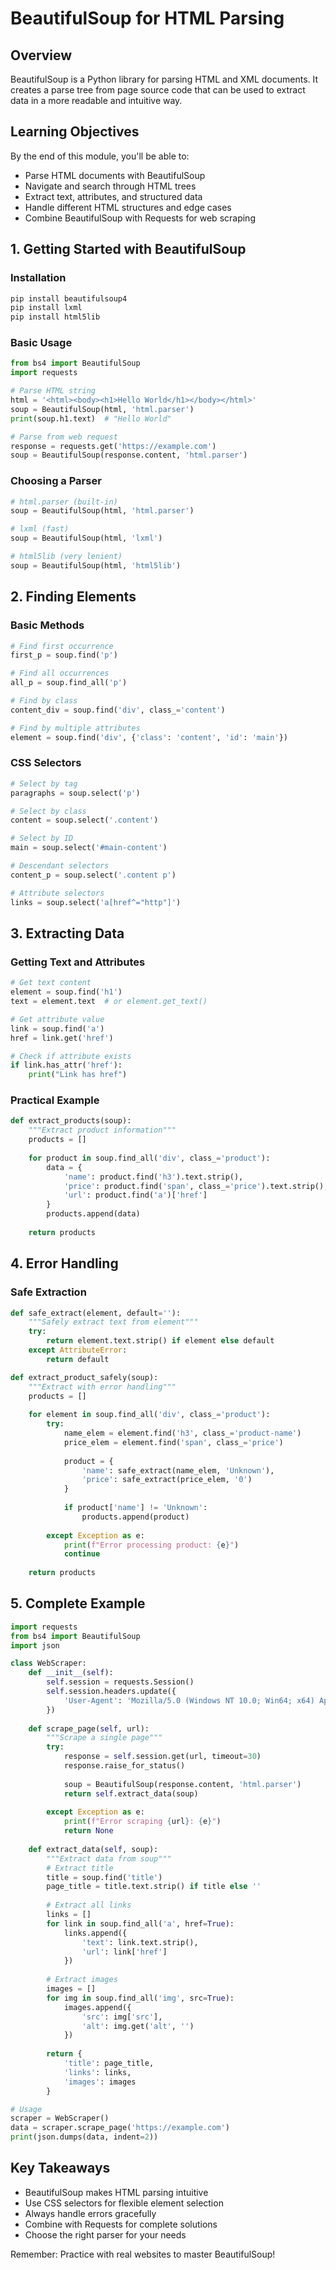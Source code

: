 # BeautifulSoup for HTML Parsing

## Overview

BeautifulSoup is a Python library for parsing HTML and XML documents. It creates a parse tree from page source code that can be used to extract data in a more readable and intuitive way.

## Learning Objectives

By the end of this module, you'll be able to:
- Parse HTML documents with BeautifulSoup
- Navigate and search through HTML trees
- Extract text, attributes, and structured data
- Handle different HTML structures and edge cases
- Combine BeautifulSoup with Requests for web scraping

## 1. Getting Started with BeautifulSoup

### Installation

```bash
pip install beautifulsoup4
pip install lxml
pip install html5lib
```

### Basic Usage

```python
from bs4 import BeautifulSoup
import requests

# Parse HTML string
html = '<html><body><h1>Hello World</h1></body></html>'
soup = BeautifulSoup(html, 'html.parser')
print(soup.h1.text)  # "Hello World"

# Parse from web request
response = requests.get('https://example.com')
soup = BeautifulSoup(response.content, 'html.parser')
```

### Choosing a Parser

```python
# html.parser (built-in)
soup = BeautifulSoup(html, 'html.parser')

# lxml (fast)
soup = BeautifulSoup(html, 'lxml')

# html5lib (very lenient)
soup = BeautifulSoup(html, 'html5lib')
```

## 2. Finding Elements

### Basic Methods

```python
# Find first occurrence
first_p = soup.find('p')

# Find all occurrences
all_p = soup.find_all('p')

# Find by class
content_div = soup.find('div', class_='content')

# Find by multiple attributes
element = soup.find('div', {'class': 'content', 'id': 'main'})
```

### CSS Selectors

```python
# Select by tag
paragraphs = soup.select('p')

# Select by class
content = soup.select('.content')

# Select by ID
main = soup.select('#main-content')

# Descendant selectors
content_p = soup.select('.content p')

# Attribute selectors
links = soup.select('a[href^="http"]')
```

## 3. Extracting Data

### Getting Text and Attributes

```python
# Get text content
element = soup.find('h1')
text = element.text  # or element.get_text()

# Get attribute value
link = soup.find('a')
href = link.get('href')

# Check if attribute exists
if link.has_attr('href'):
    print("Link has href")
```

### Practical Example

```python
def extract_products(soup):
    """Extract product information"""
    products = []
    
    for product in soup.find_all('div', class_='product'):
        data = {
            'name': product.find('h3').text.strip(),
            'price': product.find('span', class_='price').text.strip(),
            'url': product.find('a')['href']
        }
        products.append(data)
    
    return products
```

## 4. Error Handling

### Safe Extraction

```python
def safe_extract(element, default=''):
    """Safely extract text from element"""
    try:
        return element.text.strip() if element else default
    except AttributeError:
        return default

def extract_product_safely(soup):
    """Extract with error handling"""
    products = []
    
    for element in soup.find_all('div', class_='product'):
        try:
            name_elem = element.find('h3', class_='product-name')
            price_elem = element.find('span', class_='price')
            
            product = {
                'name': safe_extract(name_elem, 'Unknown'),
                'price': safe_extract(price_elem, '0')
            }
            
            if product['name'] != 'Unknown':
                products.append(product)
                
        except Exception as e:
            print(f"Error processing product: {e}")
            continue
    
    return products
```

## 5. Complete Example

```python
import requests
from bs4 import BeautifulSoup
import json

class WebScraper:
    def __init__(self):
        self.session = requests.Session()
        self.session.headers.update({
            'User-Agent': 'Mozilla/5.0 (Windows NT 10.0; Win64; x64) AppleWebKit/537.36'
        })
    
    def scrape_page(self, url):
        """Scrape a single page"""
        try:
            response = self.session.get(url, timeout=30)
            response.raise_for_status()
            
            soup = BeautifulSoup(response.content, 'html.parser')
            return self.extract_data(soup)
        
        except Exception as e:
            print(f"Error scraping {url}: {e}")
            return None
    
    def extract_data(self, soup):
        """Extract data from soup"""
        # Extract title
        title = soup.find('title')
        page_title = title.text.strip() if title else ''
        
        # Extract all links
        links = []
        for link in soup.find_all('a', href=True):
            links.append({
                'text': link.text.strip(),
                'url': link['href']
            })
        
        # Extract images
        images = []
        for img in soup.find_all('img', src=True):
            images.append({
                'src': img['src'],
                'alt': img.get('alt', '')
            })
        
        return {
            'title': page_title,
            'links': links,
            'images': images
        }

# Usage
scraper = WebScraper()
data = scraper.scrape_page('https://example.com')
print(json.dumps(data, indent=2))
```

## Key Takeaways

- BeautifulSoup makes HTML parsing intuitive
- Use CSS selectors for flexible element selection
- Always handle errors gracefully
- Combine with Requests for complete solutions
- Choose the right parser for your needs

Remember: Practice with real websites to master BeautifulSoup! 